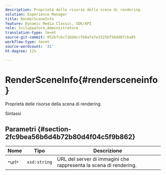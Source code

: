 ```yaml
---
description: Proprietà delle risorse della scena di rendering.
solution: Experience Manager
title: RenderSceneInfo
feature: Dynamic Media Classic, SDK/API
role: Sviluppatore,Amministratore
translation-type: tm+mt
source-git-commit: 052bfcbcf1bd4ccf60afa7e3325bf58dd07cba85
workflow-type: tm+mt
source-wordcount: '31'
ht-degree: 12%

---
```



# RenderSceneInfo{#rendersceneinfo}

Proprietà delle risorse della scena di rendering.

Sintassi

## Parametri {#section-2fc9bea56b6d4b72b80d4f04c5f9b862}

| Nome | Tipo | Descrizione |
|---|---|---|
| `*`url`*` | `xsd:string` | URL del server di immagini che rappresenta la scena di rendering. |

